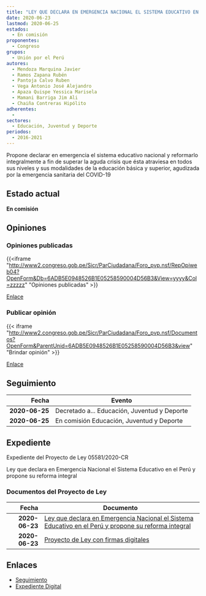 ```yaml
---
title: "LEY QUE DECLARA EN EMERGENCIA NACIONAL EL SISTEMA EDUCATIVO EN EL PERÚ Y PROPONE SU REFORMA INTEGRAL"
date: 2020-06-23
lastmod: 2020-06-25
estados: 
  - En comisión
proponentes: 
  - Congreso
grupos: 
  - Unión por el Perú
autores: 
  - Mendoza Marquina Javier
  - Ramos Zapana Rubén
  - Pantoja Calvo Ruben
  - Vega Antonio José Alejandro
  - Apaza Quispe Yessica Marisela
  - Mamani Barriga Jim Ali
  - Chaiña Contreras Hipólito
adherentes: 
  - 
sectores: 
  - Educación, Juventud y Deporte
periodos: 
  - 2016-2021
---
```


Propone declarar en emergencia el sistema educativo nacional y reformarlo integralmente a fin de superar la aguda crisis que ésta atraviesa en todos sus niveles y sus modalidades de la educación básica y superior, agudizada por la emergencia sanitaria del COVID-19


## Estado actual

**En comisión**

## Opiniones

### Opiniones publicadas

{{<iframe "http://www2.congreso.gob.pe/Sicr/ParCiudadana/Foro_pvp.nsf/RepOpiweb04?OpenForm&Db=6ADB5E0948526B1E05258590004D56B3&View=yyyy&Col=zzzzz" "Opiniones publicadas" >}}

[Enlace](http://www2.congreso.gob.pe/Sicr/ParCiudadana/Foro_pvp.nsf/RepOpiweb04?OpenForm&Db=6ADB5E0948526B1E05258590004D56B3&View=yyyy&Col=zzzzz)
### Publicar opinión

{{< iframe "http://www2.congreso.gob.pe/Sicr/ParCiudadana/Foro_pvp.nsf/Documentos?OpenForm&ParentUnid=6ADB5E0948526B1E05258590004D56B3&view" "Brindar opinión" >}}

[Enlace](http://www2.congreso.gob.pe/Sicr/ParCiudadana/Foro_pvp.nsf/Documentos?OpenForm&ParentUnid=6ADB5E0948526B1E05258590004D56B3&view)

## Seguimiento

| Fecha | Evento |
|------:|--------|
| **2020-06-25** | Decretado a... Educación, Juventud y Deporte|
| **2020-06-25** | En comisión Educación, Juventud y Deporte|


## Expediente

Expediente del Proyecto de Ley 05581/2020-CR

Ley que declara en Emergencia Nacional el Sistema Educativo en el Perú y propone su reforma integral


### Documentos del Proyecto de Ley

| Fecha | Documento |
|------:|--------|
| **2020-06-23** | [Ley que declara en Emergencia Nacional el Sistema Educativo en el Perú y propone su reforma integral](http://www.leyes.congreso.gob.pe/Documentos/2016_2021/Proyectos_de_Ley_y_de_Resoluciones_Legislativas/PL05581-20200623.pdf) |
| **2020-06-23** | [Proyecto de Ley con firmas digitales](http://www.leyes.congreso.gob.pe/Documentos/2016_2021/Proyectos_de_Ley_y_de_Resoluciones_Legislativas/Proyectos_Firmas_digitales/PL05581.pdf) |

## Enlaces 

- [Seguimiento](http://www2.congreso.gob.pe/Sicr/TraDocEstProc/CLProLey2016.nsf/f7fff46988ca05b1052578e100829cc7/9f2a04f3f955a7ef0525859100021c74?OpenDocument)
- [Expediente Digital](http://www2.congreso.gob.pe/Sicr/TraDocEstProc/CLProLey2016.nsf/f7fff46988ca05b1052578e100829cc7/9f2a04f3f955a7ef0525859100021c74?OpenDocument&Click=05257FB7005EB655.eb71d0cf91d8294e05256cdf006b5706/$Body/0.1C6C)

